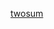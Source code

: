 [twosum](obsidian://open?vault=MyEngineering&file=TechnicalSkills%2Fleetcode%2FC%2B%2B%2FHashmap)


